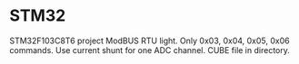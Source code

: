 # STM32
STM32F103C8T6 project ModBUS RTU light.
Only 0x03, 0x04, 0x05, 0x06 commands.
Use current shunt for one ADC channel.
CUBE file in directory.

